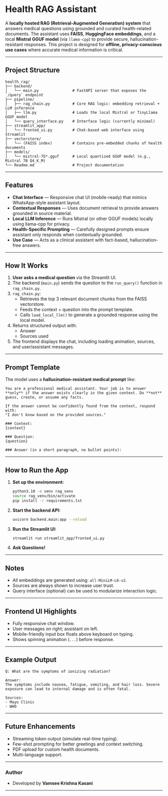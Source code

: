 


# Health RAG Assistant

A **locally hosted RAG (Retrieval-Augmented Generation) system** that answers medical questions using grounded and curated health-related documents. The assistant uses **FAISS**, **HuggingFace embeddings**, and a local **Mistral GGUF model** (via `llama-cpp`) to provide secure, hallucination-resistant responses. This project is designed for **offline, privacy-conscious use cases** where accurate medical information is critical.

---

## Project Structure

```
health_rag/
├── backend/
│   └── main.py               # FastAPI server that exposes the `/query` endpoint
├── pipeline/
│   ├── rag_chain.py          # Core RAG logic: embedding retrieval + LLM inference
│   ├── llm.py                # Loads the local Mistral or TinyLlama GGUF model
│   └── query_interface.py    # Interface logic (currently minimal)
├── streamlit_app/
│   └── fronted_ui.py         # Chat-based web interface using Streamlit
├── vectorstore/
│   └── (FAISS index)         # Contains pre-embedded chunks of health documents
├── models/
│   └── mistral-7b*.gguf      # Local quantized GGUF model (e.g., Mistral 7B Q4_K_M)
└── Readme.md                 # Project documentation
```

---

## Features

- **Chat Interface** — Responsive chat UI (mobile-ready) that mimics WhatsApp-style assistant layout.
- **Contextual Responses** — Uses document retrieval to provide answers grounded in source material.
- **Local LLM Inference** — Runs Mistral (or other GGUF models) locally using llama-cpp for privacy.
- **Health-Specific Prompting** — Carefully designed prompts ensure assistant only responds when contextually grounded.
- **Use Case** — Acts as a clinical assistant with fact-based, hallucination-free answers.

---

## How It Works

1. **User asks a medical question** via the Streamlit UI.
2. The backend (`main.py`) sends the question to the `run_query()` function in `rag_chain.py`.
3. `rag_chain.py`:
   - Retrieves the top 3 relevant document chunks from the FAISS vectorstore.
   - Feeds the context + question into the prompt template.
   - Calls `load_local_llm()` to generate a grounded response using the local model.
4. Returns structured output with:
   - Answer
   - Sources used
5. The frontend displays the chat, including loading animation, sources, and user/assistant messages.

---

## Prompt Template

The model uses a **hallucination-resistant medical prompt** like:

```
You are a professional medical assistant. Your job is to answer **only** if the answer exists clearly in the given context. Do **not** guess, create, or assume any facts.

If the answer cannot be confidently found from the context, respond with:
"I don't know based on the provided sources."

### Context:
{context}

### Question:
{question}

### Answer (in a short paragraph, no bullet points):
```

---

## How to Run the App

1. **Set up the environment:**
   ```bash
   python3.10 -m venv rag_venv
   source rag_venv/bin/activate
   pip install -r requirements.txt
   ```

2. **Start the backend API:**
   ```bash
   uvicorn backend.main:app --reload
   ```

3. **Run the Streamlit UI:**
   ```bash
   streamlit run streamlit_app/fronted_ui.py
   ```

4. **Ask Questions!**

---

## Notes

- All embeddings are generated using: `all-MiniLM-L6-v2`.
- Sources are always shown to increase user trust.
- Query interface (optional) can be used to modularize interaction logic.

---

## Frontend UI Highlights

- Fully responsive chat window.
- User messages on right; assistant on left.
- Mobile-friendly input box floats above keyboard on typing.
- Shows spinning animation (`...`) before response.

---

## Example Output

```
Q: What are the symptoms of ionizing radiation?

Answer:
The symptoms include nausea, fatigue, vomiting, and hair loss. Severe exposure can lead to internal damage and is often fatal.

Sources:
- Mayo Clinic
- WHO
```

---

## Future Enhancements

-  Streaming token output (simulate real-time typing).
-  Few-shot prompting for better greetings and context switching.
-  PDF upload for custom health documents.
-  Multi-language support.

---

### Author
- Developed by **Vamsee Krishna Kasani**  
---
